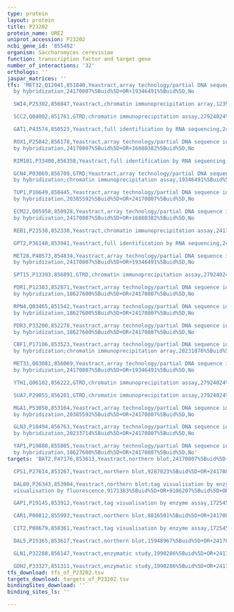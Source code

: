 ```yaml
---
type: protein
layout: protein
title: P23202
protein_name: URE2
uniprot_accession: P23202
ncbi_gene_id: '855492'
organism: Saccharomyces cerevisiae
function: transcription factor and target gene
number_of_interactions: '32'
orthologs: ''
jaspar_matrices: ''
tfs: 'MET32,Q12041,851840,Yeastract,array technology/partial DNA sequence identification
  by hybridization,24170807%5Buid%5D+OR+19346491%5Buid%5D,No

  SWI4,P25302,856847,Yeastract,chromatin immunoprecipitation array,12399584%5Buid%5D+OR+24170807%5Buid%5D+OR+16709784%5Buid%5D,No

  SCC2,Q04002,851761,GTRD,chromatin immunoprecipitation assay,27924024%5Buid%5D,No

  GAT1,P43574,850523,Yeastract,full identification by RNA sequencing,24170807%5Buid%5D+OR+29620523%5Buid%5D,No

  ROX1,P25042,856178,Yeastract,array technology/partial DNA sequence identification
  by hybridization,24170807%5Buid%5D+OR+16880382%5Buid%5D,No

  RIM101,P33400,856358,Yeastract,full identification by RNA sequencing,26751950%5Buid%5D+OR+24170807%5Buid%5D,No

  GCN4,P03069,856709,GTRD;Yeastract,array technology/partial DNA sequence identification
  by hybridization;chromatin immunoprecipitation assay,19346491%5Buid%5D+OR+11390663%5Buid%5D+OR+29628310%5Buid%5D+OR+27924024%5Buid%5D+OR+24170807%5Buid%5D+OR+20233714%5Buid%5D,No

  TUP1,P16649,850445,Yeastract,array technology/partial DNA sequence identification
  by hybridization,20385592%5Buid%5D+OR+24170807%5Buid%5D,No

  ECM22,Q05958,850928,Yeastract,array technology/partial DNA sequence identification
  by hybridization,24170807%5Buid%5D+OR+16880382%5Buid%5D,No

  REB1,P21538,852338,Yeastract,chromatin immunoprecipitation assay,24170807%5Buid%5D+OR+19124666%5Buid%5D,No

  GPT2,P36148,853941,Yeastract,full identification by RNA sequencing,24170807%5Buid%5D+OR+29620523%5Buid%5D,No

  MET28,P40573,854834,Yeastract,array technology/partial DNA sequence identification
  by hybridization,24170807%5Buid%5D+OR+19346491%5Buid%5D,No

  SPT15,P13393,856891,GTRD,chromatin immunoprecipitation assay,27924024%5Buid%5D,No

  PDR1,P12383,852871,Yeastract,array technology/partial DNA sequence identification
  by hybridization,18627600%5Buid%5D+OR+24170807%5Buid%5D,No

  RPN4,Q03465,851542,Yeastract,array technology/partial DNA sequence identification
  by hybridization,18627600%5Buid%5D+OR+24170807%5Buid%5D,No

  PDR3,P33200,852278,Yeastract,array technology/partial DNA sequence identification
  by hybridization,18627600%5Buid%5D+OR+24170807%5Buid%5D,No

  CBF1,P17106,853523,Yeastract,array technology/partial DNA sequence identification
  by hybridization;chromatin immunoprecipitation array,20231876%5Buid%5D+OR+24170807%5Buid%5D+OR+19346491%5Buid%5D,No

  MET31,Q03081,856069,Yeastract,array technology/partial DNA sequence identification
  by hybridization,24170807%5Buid%5D+OR+19346491%5Buid%5D,No

  YTH1,Q06102,856222,GTRD,chromatin immunoprecipitation assay,27924024%5Buid%5D,No

  SUA7,P29055,856201,GTRD,chromatin immunoprecipitation assay,27924024%5Buid%5D,No

  MGA1,P53050,853164,Yeastract,array technology/partial DNA sequence identification
  by hybridization,20385592%5Buid%5D+OR+24170807%5Buid%5D,No

  GLN3,P18494,856763,Yeastract,array technology/partial DNA sequence identification
  by hybridization,20233714%5Buid%5D+OR+24170807%5Buid%5D,No

  YAP1,P19880,855005,Yeastract,array technology/partial DNA sequence identification
  by hybridization,18627600%5Buid%5D+OR+24170807%5Buid%5D,No'
targets: 'BAT2,P47176,853613,Yeastract,northern blot,24170807%5Buid%5D+OR+28912343%5Buid%5D,Yes

  CPS1,P27614,853267,Yeastract,northern blot,9287023%5Buid%5D+OR+24170807%5Buid%5D,Yes

  DAL80,P26343,853904,Yeastract,northern blot;tag visualisation by enzyme assay;tag
  visualisation by fluorescence,9171383%5Buid%5D+OR+9106207%5Buid%5D+OR+24170807%5Buid%5D+OR+19521502%5Buid%5D,Yes

  GAP1,P19145,853912,Yeastract,tag visualisation by enzyme assay,17254574%5Buid%5D+OR+24170807%5Buid%5D,Yes

  CAR1,P00812,855993,Yeastract,northern blot,8816501%5Buid%5D+OR+24170807%5Buid%5D,Yes

  CIT2,P08679,850361,Yeastract,tag visualisation by enzyme assay,17254574%5Buid%5D+OR+24170807%5Buid%5D,Yes

  DAL5,P15365,853617,Yeastract,northern blot,15948967%5Buid%5D+OR+24170807%5Buid%5D+OR+28912343%5Buid%5D,Yes

  GLN1,P32288,856147,Yeastract,enzymatic study,1990286%5Buid%5D+OR+24170807%5Buid%5D,Yes

  GDH2,P33327,851311,Yeastract,enzymatic study,1990286%5Buid%5D+OR+24170807%5Buid%5D,Yes'
tfs_download: tfs_of_P23202.tsv
targets_download: targets_of_P23202.tsv
bindingSites_download: ''
binding_sites_ls: ''

---
```

